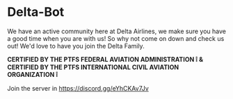 # Delta-Bot

We have an active community here at Delta Airlines, we make sure you have a good time when you are with us! So why not come on down and check us out! We'd love to have you join the Delta Family.

**CERTIFIED BY THE PTFS FEDERAL AVIATION ADMINISTRATION ❕**
**&
CERTIFIED BY THE PTFS INTERNATIONAL CIVIL AVIATION ORGANIZATION ❕**

Join the server in https://discord.gg/eYhCKAv7Jv
